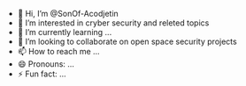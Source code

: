 - 👋 Hi, I’m @SonOf-Acodjetin
- 👀 I’m interested in cryber security and releted topics
- 🌱 I’m currently learning ...
- 💞️ I’m looking to collaborate on open space security projects
- 📫 How to reach me ...
- 😄 Pronouns: ...
- ⚡ Fun fact: ...

<!---
SonOf-Acodjetin/SonOf-Acodjetin is a ✨ special ✨ repository because its `README.md` (this file) appears on your GitHub profile.
You can click the Preview link to take a look at your changes.
--->

